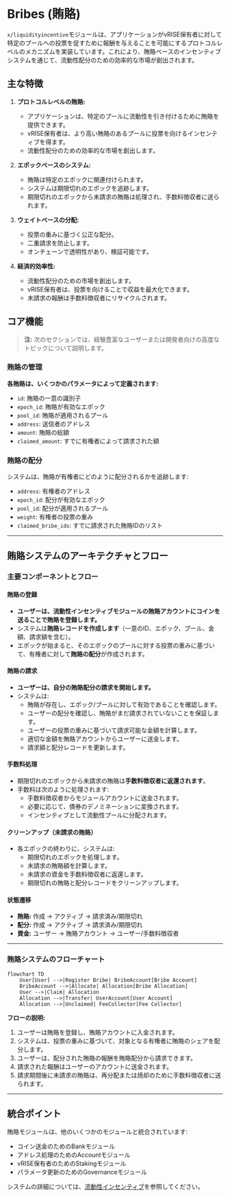 # Bribes (賄賂)

`x/liquidityincentive`モジュールは、アプリケーションがvRISE保有者に対して特定のプールへの投票を促すために報酬を与えることを可能にするプロトコルレベルのメカニズムを実装しています。これにより、賄賂ベースのインセンティブシステムを通じて、流動性配分のための効率的な市場が創出されます。

## 主な特徴

1. **プロトコルレベルの賄賂:**
   - アプリケーションは、特定のプールに流動性を引き付けるために賄賂を提供できます。
   - vRISE保有者は、より高い賄賂のあるプールに投票を向けるインセンティブを得ます。
   - 流動性配分のための効率的な市場を創出します。

2. **エポックベースのシステム:**
   - 賄賂は特定のエポックに関連付けられます。
   - システムは期限切れのエポックを追跡します。
   - 期限切れのエポックから未請求の賄賂は処理され、手数料徴収者に送られます。

3. **ウェイトベースの分配:**
   - 投票の重みに基づく公正な配分。
   - 二重請求を防止します。
   - オンチェーンで透明性があり、検証可能です。

4. **経済的効率性:**
   - 流動性配分のための市場を創出します。
   - vRISE保有者は、投票を向けることで収益を最大化できます。
   - 未請求の報酬は手数料徴収者にリサイクルされます。

## コア機能

> **注:** 次のセクションでは、経験豊富なユーザーまたは開発者向けの高度なトピックについて説明します。

### 賄賂の管理

**各賄賂は、いくつかのパラメータによって定義されます:**

- `id`: 賄賂の一意の識別子
- `epoch_id`: 賄賂が有効なエポック
- `pool_id`: 賄賂が適用されるプール
- `address`: 送信者のアドレス
- `amount`: 賄賂の総額
- `claimed_amount`: すでに有権者によって請求された額

### 賄賂の配分

システムは、賄賂が有権者にどのように配分されるかを追跡します:

- `address`: 有権者のアドレス
- `epoch_id`: 配分が有効なエポック
- `pool_id`: 配分が適用されるプール
- `weight`: 有権者の投票の重み
- `claimed_bribe_ids`: すでに請求された賄賂IDのリスト

---

## 賄賂システムのアーキテクチャとフロー

### 主要コンポーネントとフロー

#### 賄賂の登録

- **ユーザーは、流動性インセンティブモジュールの賄賂アカウントにコインを送ることで賄賂を登録します。**
- システムは**賄賂レコードを作成します**（一意のID、エポック、プール、金額、請求額を含む）。
- エポックが始まると、そのエポックのプールに対する投票の重みに基づいて、有権者に対して**賄賂の配分**が作成されます。

#### 賄賂の請求

- **ユーザーは、自分の賄賂配分の請求を開始します。**
- システムは:
  - 賄賂が存在し、エポック/プールに対して有効であることを確認します。
  - ユーザーの配分を確認し、賄賂がまだ請求されていないことを保証します。
  - ユーザーの投票の重みに基づいて請求可能な金額を計算します。
  - 適切な金額を賄賂アカウントからユーザーに送金します。
  - 請求額と配分レコードを更新します。

#### 手数料処理

- 期限切れのエポックから未請求の賄賂は**手数料徴収者に返還されます**。
- 手数料は次のように処理されます:
  - 手数料徴収者からモジュールアカウントに送金されます。
  - 必要に応じて、債券のデノミネーションに変換されます。
  - インセンティブとして流動性プールに分配されます。

#### クリーンアップ（未請求の賄賂）

- 各エポックの終わりに、システムは:
  - 期限切れのエポックを処理します。
  - 未請求の賄賂額を計算します。
  - 未請求の資金を手数料徴収者に返還します。
  - 期限切れの賄賂と配分レコードをクリーンアップします。

#### 状態遷移

- **賄賂:** 作成 → アクティブ → 請求済み/期限切れ
- **配分:** 作成 → アクティブ → 請求済み/期限切れ
- **資金:** ユーザー → 賄賂アカウント → ユーザー/手数料徴収者

---

### 賄賂システムのフローチャート

```mermaid
flowchart TD
    User[User] -->|Register Bribe| BribeAccount[Bribe Account]
    BribeAccount -->|Allocate| Allocation[Bribe Allocation]
    User -->|Claim| Allocation
    Allocation -->|Transfer| UserAccount[User Account]
    Allocation -->|Unclaimed| FeeCollector[Fee Collector]
```

**フローの説明:**

1. ユーザーは賄賂を登録し、賄賂アカウントに入金されます。
2. システムは、投票の重みに基づいて、対象となる有権者に賄賂のシェアを配分します。
3. ユーザーは、配分された賄賂の報酬を賄賂配分から請求できます。
4. 請求された報酬はユーザーのアカウントに送金されます。
5. 請求期間後に未請求の賄賂は、再分配または焼却のために手数料徴収者に送られます。

---

## 統合ポイント

賄賂モジュールは、他のいくつかのモジュールと統合されています:

- コイン送金のためのBankモジュール
- アドレス処理のためのAccountモジュール
- vRISE保有者のためのStakingモジュール
- パラメータ更新のためのGovernanceモジュール

システムの詳細については、[流動性インセンティブ](./liquidity-incentive.md)を参照してください。
